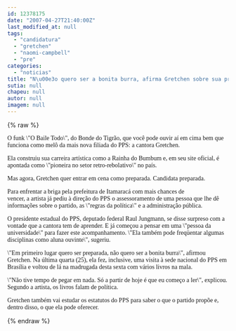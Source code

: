 ```yaml
---
id: 12378175
date: "2007-04-27T21:40:00Z"
last_modified_at: null
tags:
  - "candidatura"
  - "gretchen"
  - "naomi-campbell"
  - "pre"
categories:
  - "noticias"
title: "N\u00e3o quero ser a bonita burra, afirma Gretchen sobre sua pr\u00e9-candidatura a prefeita"
sutia: null
chapeu: null
autor: null
imagem: null
---
```

{% raw %}
<p><P><FONT face=Verdana>O funk&nbsp;\"O Baile Todo\", do Bonde do Tigrão,&nbsp;que você pode ouvir aí em cima&nbsp;bem que funciona como melô da mais nova filiada do PPS: a cantora Gretchen.</FONT></P></p>
<p><P><FONT face=Verdana>Ela&nbsp;construiu sua carreira artística como a Rainha do Bumbum e, em seu site oficial, é apontada como \"pioneira no setor&nbsp;retro-rebolativo\" no país. </FONT></P></p>
<p><P><FONT face=Verdana>Mas agora, Gretchen&nbsp;quer entrar em cena como preparada.&nbsp;Candidata preparada.&nbsp;</FONT></P></p>
<p><P><FONT face=Verdana>Para enfrentar a briga pela prefeitura de Itamaracá com mais chances de vencer,&nbsp;a&nbsp;artista&nbsp;já pediu à direção do PPS o assessoramento de uma pessoa que lhe dê informações sobre o partido, as \"regras da política\" e a administração pública.</FONT></P></p>
<p><P><FONT face=Verdana>O presidente estadual do PPS, deputado federal Raul Jungmann, se disse surpreso com a vontade que a cantora tem de aprender. E já começou a pensar em uma \"pessoa da universidade\" para fazer este acompanhamento. \"Ela também pode freqüentar algumas disciplinas como aluna ouvinte\", sugeriu. </FONT></P></p>
<p><P><FONT face=Verdana>\"Em primeiro lugar quero ser preparada, não quero ser a bonita burra\", afirmou Gretchen. Na última quarta (25), ela fez, inclusive,&nbsp;uma visita à sede nacional do PPS em Brasília e voltou de lá na madrugada desta sexta com vários livros na mala.</FONT></P></p>
<p><P><FONT face=Verdana>\"Não tive tempo de pegar em nada. Só a partir de hoje é que eu começo a ler\", explicou. Segundo&nbsp;a artista,&nbsp;os livros falam de política. </FONT></P></p>
<p><P><FONT face=Verdana>Gretchen também vai estudar os estatutos do PPS para saber o que o partido propõe e, dentro disso, o que ela pode oferecer.</FONT></P> </p>
{% endraw %}